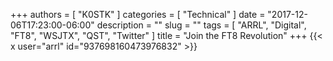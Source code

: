 +++
authors = [ "K0STK" ]
categories = [ "Technical" ]
date = "2017-12-06T17:23:00-06:00"
description = ""
slug = ""
tags = [ "ARRL", "Digital", "FT8", "WSJTX", "QST", "Twitter" ]
title = "Join the FT8 Revolution"
+++
{{< x user="arrl" id="937698160473976832" >}}
<!--more-->
